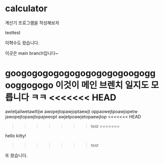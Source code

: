 # calculator

계산기 프로그램을 작성해보자

testtest


이혁수도 왔습니다.

이곳은 main branch입니다~

googogogogogogogogogogoogoggooggogogo
이것이 메인 브렌치 일지도 모릅니다 ㅋㅋ
<<<<<<< HEAD
=======

awletjailwetawltijw
awopejtopawjoptaewjt
oppaowejtpoawjopetw
jawopejtopawjtopajweopt
awjetpoawjetopaewjtop
<<<<<<< HEAD
>>>>>>> test
=======

hello kitty!
>>>>>>> test

또 왔습니다.


